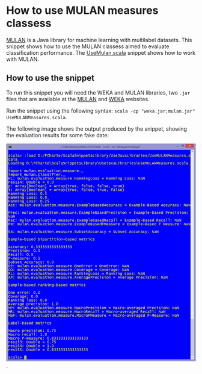 How to use MULAN measures classess
==============================
[MULAN](http://mulan.sourceforge.net/) is a Java library for machine learning with multilabel datasets. This snippet shows how to use the MULAN classess aimed to evaluate classification performance. The [UseMulan.scala](https://github.com/fcharte/ScalaSnippetsLibrary/blob/master/UseJavaLibraries/UseMULAN.scala) snippet shows how to work with MULAN.

How to use the snippet
----------------------
To run this snippet you will need the WEKA and MULAN libraries, two `.jar` files that are available at the [MULAN](http://mulan.sourceforge.net/) and [WEKA](http://www.cs.waikato.ac.nz/ml/weka/) websites.

Run the snippet using the following syntax: `scala -cp "weka.jar;mulan.jar" UseMULANMeasures.scala`. 

The following image shows the output produced by the snippet, showing the evaluation results for some fake date:

![Output from the script](UseMULANMeasures.png).
